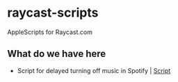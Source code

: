 # raycast-scripts
AppleScripts for Raycast.com

## What do we have here
- Script for delayed turning off music in Spotify | [Script](spotify/sleep-timer.applescript)
